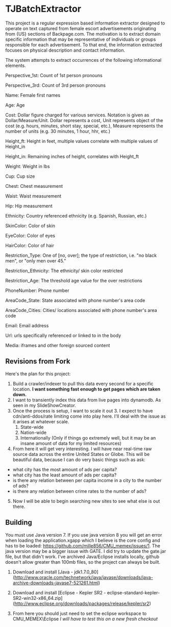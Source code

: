 TJBatchExtractor
=================
This project is a regular expression based information extractor designed to operate on
text captured from female escort advertisements originating from {US}
sections of Backpage.com. The motivation is to extract domain specific
information that may be representative of individuals or groups
responsible for each advertisement. To that end, the information extracted
focuses on physical description and contact information.

The system attempts to extract occurrences of the following informational elements.

Perspective_1st: Count of 1st person pronouns

Perspective_3rd: Count of 3rd person pronouns

Name: Female first names

Age: Age

Cost: Dollar figure charged for various services. Notation is given as Dollar/Measure/Unit. Dollar represents a cost, Unit represents object of the cost (e.g. hours, minutes, short stay, special, etc.), Measure represents the number of units (e.g. 30 minutes, 1 hour, hhr, etc.)

Height_ft: Height in feet, multiple values correlate with multiple values of Height_in

Height_in: Remaining inches of height, correlates with Height_ft

Weight: Weight in lbs

Cup: Cup size

Chest: Chest measurement

Waist: Waist measurement

Hip: Hip measurement

Ethnicity: Country referenced ethnicity (e.g. Spanish, Russian, etc.)

SkinColor: Color of skin

EyeColor: Color of eyes

HairColor: Color of hair

Restriction_Type: One of [no, over]; the type of restriction, i.e. "no black men", or "only men over 45."

Restriction_Ethnicity: The ethnicity/ skin color restricted

Restriction_Age: The threshold age value for the over restrictions

PhoneNumber: Phone number

AreaCode_State: State associated with phone number's area code

AreaCode_Cities: Cities/ locations associated with phone number's area code

Email: Email address

Url: urls specifically referenced or linked to in the body

Media: iframes and other foreign sourced content

## Revisions from Fork

Here's the plan for this project:
1. Build a crawler/indexer to pull this data every second for a specific location. **I want something fast enough to get pages which are taken down.**
2. I want to transiently index this data from live pages into dynamodb. As seen in my SlideShowCreator.
3. Once the process is setup, I want to scale it out
   3. I expect to have cdn/anti-ddos/rate limiting come into play here. I'll deal with the issue as it arises at whatever scale.
   1. State-wide
   2. Nation-wide
   3. Internationally (Only if things go extremely well, but it may be an insane amount of data for my limited resources)
4. From here it will get very interesting. I will have near real-time raw source data across the entire United States or Globe. This will be beautiful data, because I can do very basic things such as ask:
  - what city has the most amount of ads per capita?
  - what city has the least amount of ads per capita?
  - is there any relation between per capita income in a city to the number of ads?
  - is there any relation between crime rates to the number of ads?
5. Now I will be able to begin searching new sites to see what else is out there.

## Building

You must use Java version 7. If you use java version 8 you will get an error when loading the application.xgapp which I believe is the core config and has to be loaded: https://github.com/mille856/CMU_memex/issues/1. The java version may be a bigger issue with GATE. I did try to update the gate.jar file, but that didn't work. I've archived Java/Eclipse installs locally, github doesn't allow greater than 100mb files, so the project can always be built.

1. Download and install [Java - jdk1.7.0_80] (http://www.oracle.com/technetwork/java/javase/downloads/java-archive-downloads-javase7-521261.html)

2. Download and install [Eclipse - Kepler SR2 - eclipse-standard-kepler-SR2-win32-x86_64.zip] (http://www.eclipse.org/downloads/packages/release/kepler/sr2)

3. From here you should just need to set the eclipse workspace to CMU_MEMEX\Eclipse
*I will have to test this on a new fresh checkout*